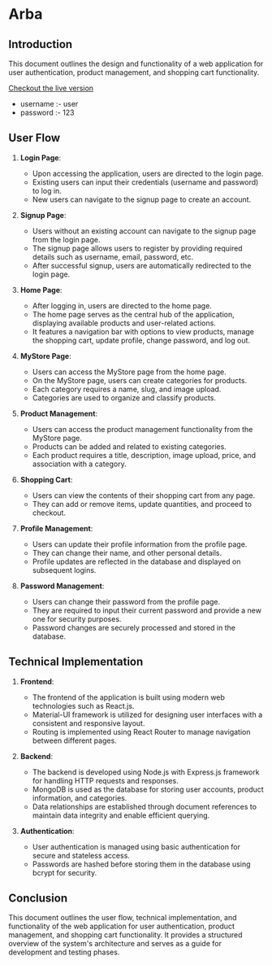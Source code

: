 # Arba

## Introduction

This document outlines the design and functionality of a web application for user authentication, product management, and shopping cart functionality.

[Checkout the live version](https://arba-fe.vercel.app/)

- username :- user
- password :- 123

## User Flow

1. **Login Page**:

   - Upon accessing the application, users are directed to the login page.
   - Existing users can input their credentials (username and password) to log in.
   - New users can navigate to the signup page to create an account.

2. **Signup Page**:

   - Users without an existing account can navigate to the signup page from the login page.
   - The signup page allows users to register by providing required details such as username, email, password, etc.
   - After successful signup, users are automatically redirected to the login page.

3. **Home Page**:

   - After logging in, users are directed to the home page.
   - The home page serves as the central hub of the application, displaying available products and user-related actions.
   - It features a navigation bar with options to view products, manage the shopping cart, update profile, change password, and log out.

4. **MyStore Page**:

   - Users can access the MyStore page from the home page.
   - On the MyStore page, users can create categories for products.
   - Each category requires a name, slug, and image upload.
   - Categories are used to organize and classify products.

5. **Product Management**:

   - Users can access the product management functionality from the MyStore page.
   - Products can be added and related to existing categories.
   - Each product requires a title, description, image upload, price, and association with a category.

6. **Shopping Cart**:

   - Users can view the contents of their shopping cart from any page.
   - They can add or remove items, update quantities, and proceed to checkout.

7. **Profile Management**:

   - Users can update their profile information from the profile page.
   - They can change their name, and other personal details.
   - Profile updates are reflected in the database and displayed on subsequent logins.

8. **Password Management**:
   - Users can change their password from the profile page.
   - They are required to input their current password and provide a new one for security purposes.
   - Password changes are securely processed and stored in the database.

## Technical Implementation

1. **Frontend**:

   - The frontend of the application is built using modern web technologies such as React.js.
   - Material-UI framework is utilized for designing user interfaces with a consistent and responsive layout.
   - Routing is implemented using React Router to manage navigation between different pages.

2. **Backend**:

   - The backend is developed using Node.js with Express.js framework for handling HTTP requests and responses.
   - MongoDB is used as the database for storing user accounts, product information, and categories.
   - Data relationships are established through document references to maintain data integrity and enable efficient querying.

3. **Authentication**:
   - User authentication is managed using basic authentication for secure and stateless access.
   - Passwords are hashed before storing them in the database using bcrypt for security.

## Conclusion

This document outlines the user flow, technical implementation, and functionality of the web application for user authentication, product management, and shopping cart functionality. It provides a structured overview of the system's architecture and serves as a guide for development and testing phases.
